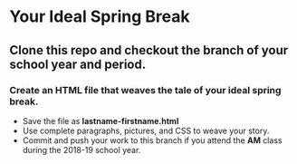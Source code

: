 # Your Ideal Spring Break

## Clone this repo and checkout the branch of your school year and period.

### Create an HTML file that weaves the tale of your ideal spring break.
- Save the file as **lastname-firstname.html**
- Use complete paragraphs, pictures, and CSS to weave your story.
- Commit and push your work to this branch if you attend the **AM** class during the 2018-19 school year.
